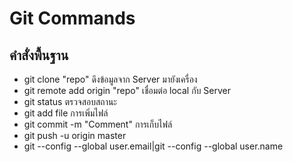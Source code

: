 # Git Commands
## คำสั่งพื้นฐาน 
* git clone "repo" ดึงข้อมูลจาก Server มายังเครื่อง 
* git remote add origin "repo"  เชื่อมต่อ local กับ Server
* git status ตรวจสอบสถานะ
* git add file การเพิ่มไฟล์
* git commit -m "Comment" การเก็บไฟล์
* git push -u origin master
* git --config --global user.email|git --config --global user.name
